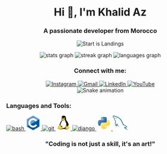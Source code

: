 <h1 align="center">Hi 👋, I'm Khalid Az</h1>
<h3 align="center">A passionate developer from Morocco</h3>

<p align="center">
  <img src="/mrrobot.gif" alt="Start is Landings"/>
</p>

<!-- GitHub Stats -->
<div align="center">
  <img src="https://github-readme-stats.vercel.app/api?username=yamilobt8&hide_title=false&hide_rank=false&show_icons=true&include_all_commits=true&count_private=true&disable_animations=false&theme=jolly&locale=en&hide_border=false" height="150" alt="stats graph" />
  <img src="https://streak-stats.demolab.com?user=yamilobt8&locale=en&mode=daily&theme=jolly&hide_border=false&border_radius=5" height="150" alt="streak graph" />
  <img src="https://github-readme-stats.vercel.app/api/top-langs?username=yamilobt8&locale=en&hide_title=false&layout=compact&card_width=320&langs_count=5&theme=jolly&hide_border=false" height="150" alt="languages graph" />
</div>

<!-- Social Links -->
<h3 align="center">Connect with me:</h3>
<div align="center">
  <a href="https://www.instagram.com/yamilobt_8/" target="_blank">
    <img src="https://img.shields.io/static/v1?message=Instagram&logo=instagram&label=&color=E4405F&logoColor=white&labelColor=&style=for-the-badge" height="35" alt="Instagram" />
  </a>
  <a href="mailto:yamilo12345678910@gmail.com" target="_blank">
    <img src="https://img.shields.io/static/v1?message=Gmail&logo=gmail&label=&color=D14836&logoColor=white&labelColor=&style=for-the-badge" height="35" alt="Gmail" />
  </a>
  <a href="https://www.linkedin.com/in/khalid-az-a0585425b/" target="_blank">
    <img src="https://img.shields.io/static/v1?message=LinkedIn&logo=linkedin&label=&color=0077B5&logoColor=white&labelColor=&style=for-the-badge" height="35" alt="LinkedIn" />
  </a>
  <a href="https://www.youtube.com/channel/UCNOZmjNaJLbegZqafFuK6NQ" target="_blank">
    <img src="https://img.shields.io/static/v1?message=YouTube&logo=youtube&label=&color=FF0000&logoColor=white&labelColor=&style=for-the-badge" height="35" alt="YouTube" />
  </a>
</div>

<!-- Snake Animation -->
<div align="center">
  <img src="https://profile-readme-generator.com/assets/snake.svg" alt="Snake animation"/>
</div>

<!-- Languages and Tools -->
<h3 align="left">Languages and Tools:</h3>
<p align="left">
  <a href="https://www.gnu.org/software/bash/" target="_blank" rel="noreferrer">
    <img src="https://www.vectorlogo.zone/logos/gnu_bash/gnu_bash-icon.svg" alt="bash" width="40" height="40"/>
  </a>
  <a href="https://www.cprogramming.com/" target="_blank" rel="noreferrer">
    <img src="https://raw.githubusercontent.com/devicons/devicon/master/icons/c/c-original.svg" alt="C" width="40" height="40"/>
  </a>
  <a href="https://git-scm.com/" target="_blank" rel="noreferrer">
    <img src="https://www.vectorlogo.zone/logos/git-scm/git-scm-icon.svg" alt="git" width="40" height="40"/>
  </a>
  <a href="https://www.linux.org/" target="_blank" rel="noreferrer">
    <img src="https://raw.githubusercontent.com/devicons/devicon/master/icons/linux/linux-original.svg" alt="linux" width="40" height="40"/>
  </a>
  <a href="https://www.djangoproject.com/" target="_blank" rel="noreferrer">
    <img src="https://static.djangoproject.com/img/logos/django-logo-positive.svg" alt="django" width="70" height="40"/>
  </a>
  <a href="https://www.python.org/" target="_blank" rel="noreferrer">
    <img src="https://raw.githubusercontent.com/devicons/devicon/master/icons/python/python-original.svg" alt="python" width="40" height="40"/>
  </a>
  <a href="https://www.mysql.com/" target="_blank" rel="noreferrer">
    <img src="https://raw.githubusercontent.com/devicons/devicon/master/icons/mysql/mysql-original.svg" alt="mysql" width="40" height="40"/>
  </a>
</p>

<!-- Quote -->
<h3 align="center">"Coding is not just a skill, it's an art!"</h3>
